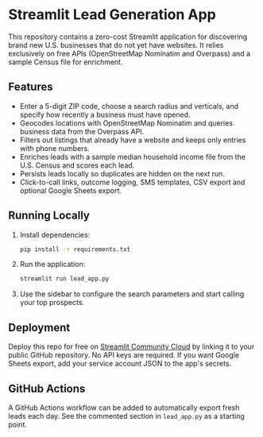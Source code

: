 # Streamlit Lead Generation App

This repository contains a zero-cost Streamlit application for discovering brand new U.S. businesses that do not yet have websites. It relies exclusively on free APIs (OpenStreetMap Nominatim and Overpass) and a sample Census file for enrichment.

## Features
- Enter a 5-digit ZIP code, choose a search radius and verticals, and specify how recently a business must have opened.
- Geocodes locations with OpenStreetMap Nominatim and queries business data from the Overpass API.
- Filters out listings that already have a website and keeps only entries with phone numbers.
- Enriches leads with a sample median household income file from the U.S. Census and scores each lead.
- Persists leads locally so duplicates are hidden on the next run.
- Click-to-call links, outcome logging, SMS templates, CSV export and optional Google Sheets export.

## Running Locally
1. Install dependencies:
   ```bash
   pip install -r requirements.txt
   ```
2. Run the application:
   ```bash
   streamlit run lead_app.py
   ```
3. Use the sidebar to configure the search parameters and start calling your top prospects.

## Deployment
Deploy this repo for free on [Streamlit Community Cloud](https://streamlit.io/cloud) by linking it to your public GitHub repository. No API keys are required. If you want Google Sheets export, add your service account JSON to the app's secrets.

## GitHub Actions
A GitHub Actions workflow can be added to automatically export fresh leads each day. See the commented section in `lead_app.py` as a starting point.
